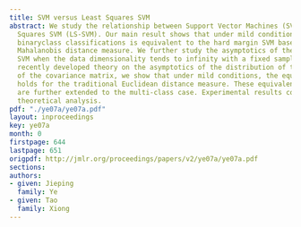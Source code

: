 ```yaml
---
title: SVM versus Least Squares SVM
abstract: We study the relationship between Support Vector Machines (SVM) and Least
  Squares SVM (LS-SVM). Our main result shows that under mild conditions, LS-SVM for
  binaryclass classifications is equivalent to the hard margin SVM based on the well-known
  Mahalanobis distance measure. We further study the asymptotics of the hard margin
  SVM when the data dimensionality tends to infinity with a fixed sample size. Using
  recently developed theory on the asymptotics of the distribution of the eigenvalues
  of the covariance matrix, we show that under mild conditions, the equivalence result
  holds for the traditional Euclidean distance measure. These equivalence results
  are further extended to the multi-class case. Experimental results confirm the presented
  theoretical analysis.
pdf: "./ye07a/ye07a.pdf"
layout: inproceedings
key: ye07a
month: 0
firstpage: 644
lastpage: 651
origpdf: http://jmlr.org/proceedings/papers/v2/ye07a/ye07a.pdf
sections: 
authors:
- given: Jieping
  family: Ye
- given: Tao
  family: Xiong
---
```


